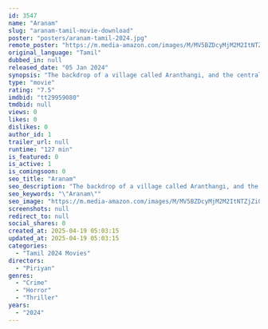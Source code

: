 ```yaml
---
id: 3547
name: "Aranam"
slug: "aranam-tamil-movie-download"
poster: "posters/aranam-tamil-2024.jpg"
remote_poster: "https://m.media-amazon.com/images/M/MV5BZDcyMjM2M2ItNTZjZi00OTIwLTgzNzEtYjk3ZWY0MDU3NTEzXkEyXkFqcGc@._V1_SX300.jpg"
original_language: "Tamil"
dubbed_in: null
released_date: "05 Jan 2024"
synopsis: "The backdrop of a village called Aranthangi, and the central drama is focused on the efforts of a foster son of a dead zamindar."
type: "movie"
rating: "7.5"
imdbid: "tt29959080"
tmdbid: null
views: 0
likes: 0
dislikes: 0
author_id: 1
trailer_url: null
runtime: "127 min"
is_featured: 0
is_active: 1
is_comingsoon: 0
seo_title: "Aranam"
seo_description: "The backdrop of a village called Aranthangi, and the central drama is focused on the efforts of a foster son of a dead zamindar."
seo_keywords: "\"Aranam\""
seo_image: "https://m.media-amazon.com/images/M/MV5BZDcyMjM2M2ItNTZjZi00OTIwLTgzNzEtYjk3ZWY0MDU3NTEzXkEyXkFqcGc@._V1_SX300.jpg"
screenshots: null
redirect_to: null
social_shares: 0
created_at: 2025-04-19 05:03:15
updated_at: 2025-04-19 05:03:15
categories:
  - "Tamil 2024 Movies"
directors:
  - "Piriyan"
genres:
  - "Crime"
  - "Horror"
  - "Thriller"
years:
  - "2024"
---
```


